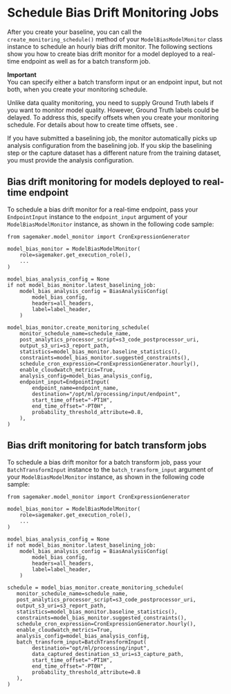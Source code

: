 # Schedule Bias Drift Monitoring Jobs<a name="clarify-model-monitor-bias-drift-schedule"></a>

After you create your baseline, you can call the `create_monitoring_schedule()` method of your `ModelBiasModelMonitor` class instance to schedule an hourly bias drift monitor\. The following sections show you how to create bias drift monitor for a model deployed to a real\-time endpoint as well as for a batch transform job\.

**Important**  
You can specify either a batch transform input or an endpoint input, but not both, when you create your monitoring schedule\.

Unlike data quality monitoring, you need to supply Ground Truth labels if you want to monitor model quality\. However, Ground Truth labels could be delayed\. To address this, specify offsets when you create your monitoring schedule\. For details about how to create time offsets, see [](model-monitor-model-quality-schedule.md#model-monitor-model-quality-schedule-offsets)\. 

If you have submitted a baselining job, the monitor automatically picks up analysis configuration from the baselining job\. If you skip the baselining step or the capture dataset has a different nature from the training dataset, you must provide the analysis configuration\.

## Bias drift monitoring for models deployed to real\-time endpoint<a name="model-monitor-bias-quality-rt"></a>

To schedule a bias drift monitor for a real\-time endpoint, pass your `EndpointInput` instance to the `endpoint_input` argument of your `ModelBiasModelMonitor` instance, as shown in the following code sample:

```
from sagemaker.model_monitor import CronExpressionGenerator
            
model_bias_monitor = ModelBiasModelMonitor(
    role=sagemaker.get_execution_role(),
    ...
)

model_bias_analysis_config = None
if not model_bias_monitor.latest_baselining_job:
    model_bias_analysis_config = BiasAnalysisConfig(
        model_bias_config,
        headers=all_headers,
        label=label_header,
    )

model_bias_monitor.create_monitoring_schedule(
    monitor_schedule_name=schedule_name,
    post_analytics_processor_script=s3_code_postprocessor_uri,
    output_s3_uri=s3_report_path,
    statistics=model_bias_monitor.baseline_statistics(),
    constraints=model_bias_monitor.suggested_constraints(),
    schedule_cron_expression=CronExpressionGenerator.hourly(),
    enable_cloudwatch_metrics=True,
    analysis_config=model_bias_analysis_config,
    endpoint_input=EndpointInput(
        endpoint_name=endpoint_name,
        destination="/opt/ml/processing/input/endpoint",
        start_time_offset="-PT1H",
        end_time_offset="-PT0H",
        probability_threshold_attribute=0.8,
    ),
)
```

## Bias drift monitoring for batch transform jobs<a name="model-monitor-bias-quality-bt"></a>

To schedule a bias drift monitor for a batch transform job, pass your `BatchTransformInput` instance to the `batch_transform_input` argument of your `ModelBiasModelMonitor` instance, as shown in the following code sample:

```
from sagemaker.model_monitor import CronExpressionGenerator
                
model_bias_monitor = ModelBiasModelMonitor(
    role=sagemaker.get_execution_role(),
    ...
)

model_bias_analysis_config = None
if not model_bias_monitor.latest_baselining_job:
    model_bias_analysis_config = BiasAnalysisConfig(
        model_bias_config,
        headers=all_headers,
        label=label_header,
    )
    
schedule = model_bias_monitor.create_monitoring_schedule(
   monitor_schedule_name=schedule_name,
   post_analytics_processor_script=s3_code_postprocessor_uri,
   output_s3_uri=s3_report_path,
   statistics=model_bias_monitor.baseline_statistics(),
   constraints=model_bias_monitor.suggested_constraints(),
   schedule_cron_expression=CronExpressionGenerator.hourly(),
   enable_cloudwatch_metrics=True,
   analysis_config=model_bias_analysis_config,
   batch_transform_input=BatchTransformInput(
        destination="opt/ml/processing/input",
        data_captured_destination_s3_uri=s3_capture_path,
        start_time_offset="-PT1H",
        end_time_offset="-PT0H",
        probability_threshold_attribute=0.8
   ),
)
```